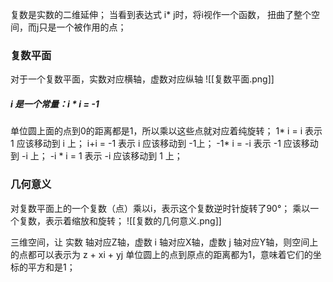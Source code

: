 复数是实数的二维延伸；
当看到表达式 i* j时，将i视作一个函数， 扭曲了整个空间，而j只是一个被作用的点；

### 复数平面
对于一个复数平面，实数对应横轴，虚数对应纵轴
![[复数平面.png]]
##### i 是一个常量：i * i = -1
单位圆上面的点到0的距离都是1，所以乘以这些点就对应着纯旋转；
1* i = i 表示 1 应该移动到 i 上；
i+i = -1 表示 i 应该移动到 -1上；
-1* i = -i 表示 -1 应该移动到 -i 上；
-i * i = 1 表示 -i 应该移动到 1 上； 

### 几何意义
对复数平面上的一个复数（点）乘以i，表示这个复数逆时针旋转了90°；
乘以一个复数，表示着缩放和旋转；
![[复数的几何意义.png]]


三维空间，让 实数 轴对应Z轴，虚数 i 轴对应X轴，虚数 j 轴对应Y轴，则空间上的点都可以表示为
z + xi + yj
单位圆上的点到原点的距离都为1，意味着它们的坐标的平方和是1；